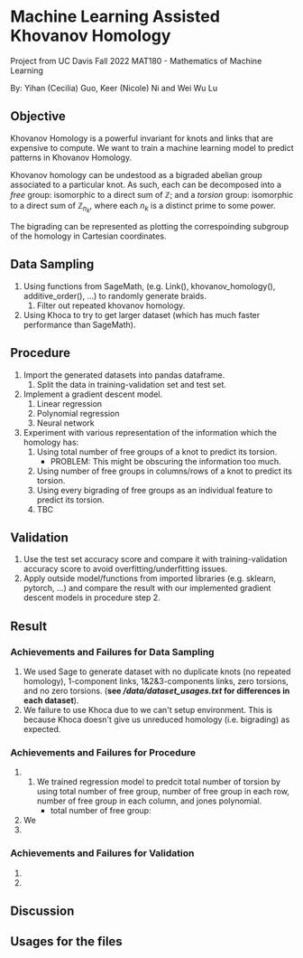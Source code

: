 # Machine Learning Assisted Khovanov Homology

Project from UC Davis Fall 2022 MAT180 - Mathematics of Machine Learning

By: Yihan (Cecilia) Guo, Keer (Nicole) Ni and Wei Wu Lu

## Objective

Khovanov Homology is a powerful invariant for knots and links that are expensive to compute. We want to train a machine learning model to predict patterns in Khovanov Homology. 

Khovanov homology can be undestood as a bigraded abelian group associated to a particular knot. As such, each can be decomposed into a *free* group: isomorphic to a direct sum of $\mathbb{Z}$; and a *torsion* group: isomorphic to a direct sum of $\mathbb{Z}_{n_k}$, where each $n_k$ is a distinct prime to some power. 

The bigrading can be represented as plotting the correspoinding subgroup of the homology in Cartesian coordinates.

## Data Sampling

1. Using functions from SageMath, (e.g. Link(), khovanov_homology(), additive_order(), ...) to randomly generate braids.
    1. Filter out repeated khovanov homology.
2. Using Khoca to try to get larger dataset (which has much faster performance than SageMath).

## Procedure

1. Import the generated datasets into pandas dataframe.
    1. Split the data in training-validation set and test set.
2. Implement a gradient descent model.
    1. Linear regression
    2. Polynomial regression
    3. Neural network
3. Experiment with various representation of the information which the homology has:
    1. Using total number of free groups of a knot to predict its torsion.
        - PROBLEM: This might be obscuring the information too much.
    2. Using number of free groups in columns/rows of a knot to predict its torsion.
    3. Using every bigrading of free groups as an individual feature to predict its torsion.
    4. TBC

## Validation

1. Use the test set accuracy score and compare it with training-validation accuracy score to avoid overfitting/underfitting issues. 
2. Apply outside model/functions from imported libraries (e.g. sklearn, pytorch, ...) and compare the result with our implemented gradient descent models in procedure step 2. 



## Result
### Achievements and Failures for Data Sampling
1. We used Sage to generate dataset with no duplicate knots (no repeated homology), 1-component links, 1&2&3-components links, zero torsions, and no zero torsions. (**see _/data/dataset_usages.txt_ for differences in each dataset**).
2. We failure to use Khoca due to we can't setup environment. This is because Khoca doesn't give us unreduced homology (i.e. bigrading) as expected. 

### Achievements and Failures for Procedure
1. 
    1. We trained regression model to predcit total number of torsion by using total number of free group, number of free group in each row, number of free group in each column, and jones polynomial. 
        - total number of free group: 
3. We
4.

### Achievements and Failures for Validation
1.
2.

## Discussion


## Usages for the files
